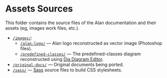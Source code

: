 # Assets Sources

This folder contains the source files of the Alan documentation and their assets (eg, images work files, etc.).

- [`/images/`](./images/):
    + [`/alan-logo/`](./images/alan-logo/) — Alan logo reconstructed as vector image (Photoshop files).
    + [`/predefined-classes/`](./images/predefined-classes/) — The predefined-classes diagram reconstructed using [Dia Diagram Editor].
- [`/original-docs/`](./original-docs) — Original documents being ported.
- [`/sass/`](./sass/) — [Sass] source files to build CSS stylesheets.


<!-----------------------------------------------------------------------------
                               REFERENCE LINKS                                
------------------------------------------------------------------------------>

[Dia]: http://dia-installer.de/ "Visit Dia's website"
[Dia Diagram Editor]: http://dia-installer.de/ "Visit Dia's website"

[Sass]: https://sass-lang.com "Visit Sass website"


<!-- EOF -->